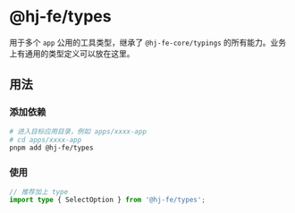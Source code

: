 # @hj-fe/types

用于多个 `app` 公用的工具类型，继承了 `@hj-fe-core/typings` 的所有能力。业务上有通用的类型定义可以放在这里。

## 用法

### 添加依赖

```bash
# 进入目标应用目录，例如 apps/xxxx-app
# cd apps/xxxx-app
pnpm add @hj-fe/types
```

### 使用

```ts
// 推荐加上 type
import type { SelectOption } from '@hj-fe/types';
```
